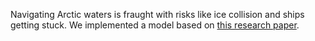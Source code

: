 Navigating Arctic waters is fraught with risks like ice collision and ships getting stuck. We implemented a model based on [this research paper](https://doi.org/10.1016/j.tra.2020.10.017).
